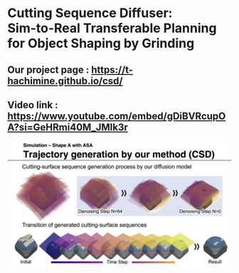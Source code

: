 # Cutting Sequence Diffuser:<br> Sim-to-Real Transferable Planning for Object Shaping by Grinding
## Our project page : https://t-hachimine.github.io/csd/

<!-- ## Paper : https://arxiv.org/abs/2308.02150 -->
## Video link : https://www.youtube.com/embed/gDiBVRcupOA?si=GeHRmi40M_JMIk3r
[![Alt text](https://github.com/t-hachimine/csd/blob/master/figure/video_top.png)](https://youtu.be/gDiBVRcupOA)